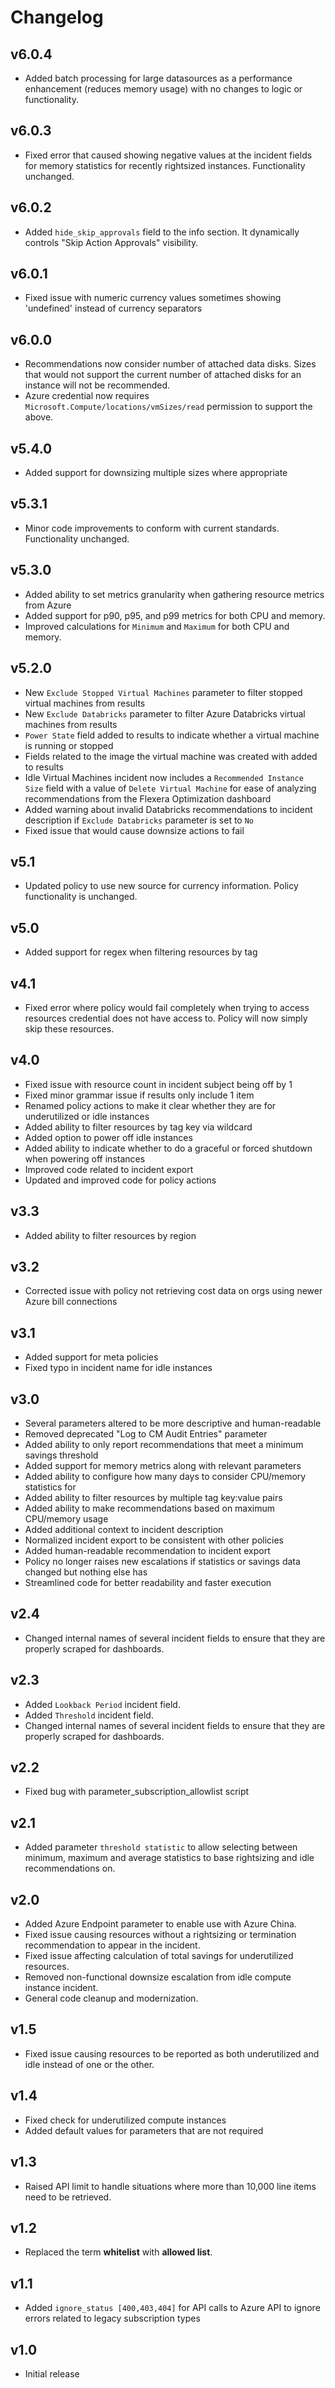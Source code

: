 # Changelog

## v6.0.4

- Added batch processing for large datasources as a performance enhancement (reduces memory usage) with no changes to logic or functionality.

## v6.0.3

- Fixed error that caused showing negative values at the incident fields for memory statistics for recently rightsized instances. Functionality unchanged.

## v6.0.2

- Added `hide_skip_approvals` field to the info section. It dynamically controls "Skip Action Approvals" visibility.

## v6.0.1

- Fixed issue with numeric currency values sometimes showing 'undefined' instead of currency separators

## v6.0.0

- Recommendations now consider number of attached data disks. Sizes that would not support the current number of attached disks for an instance will not be recommended.
- Azure credential now requires `Microsoft.Compute/locations/vmSizes/read` permission to support the above.

## v5.4.0

- Added support for downsizing multiple sizes where appropriate

## v5.3.1

- Minor code improvements to conform with current standards. Functionality unchanged.

## v5.3.0

- Added ability to set metrics granularity when gathering resource metrics from Azure
- Added support for p90, p95, and p99 metrics for both CPU and memory.
- Improved calculations for `Minimum` and `Maximum` for both CPU and memory.

## v5.2.0

- New `Exclude Stopped Virtual Machines` parameter to filter stopped virtual machines from results
- New `Exclude Databricks` parameter to filter Azure Databricks virtual machines from results
- `Power State` field added to results to indicate whether a virtual machine is running or stopped
- Fields related to the image the virtual machine was created with added to results
- Idle Virtual Machines incident now includes a `Recommended Instance Size` field with a value of `Delete Virtual Machine` for ease of analyzing recommendations from the Flexera Optimization dashboard
- Added warning about invalid Databricks recommendations to incident description if `Exclude Databricks` parameter is set to `No`
- Fixed issue that would cause downsize actions to fail

## v5.1

- Updated policy to use new source for currency information. Policy functionality is unchanged.

## v5.0

- Added support for regex when filtering resources by tag

## v4.1

- Fixed error where policy would fail completely when trying to access resources credential does not have access to. Policy will now simply skip these resources.

## v4.0

- Fixed issue with resource count in incident subject being off by 1
- Fixed minor grammar issue if results only include 1 item
- Renamed policy actions to make it clear whether they are for underutilized or idle instances
- Added ability to filter resources by tag key via wildcard
- Added option to power off idle instances
- Added ability to indicate whether to do a graceful or forced shutdown when powering off instances
- Improved code related to incident export
- Updated and improved code for policy actions

## v3.3

- Added ability to filter resources by region

## v3.2

- Corrected issue with policy not retrieving cost data on orgs using newer Azure bill connections

## v3.1

- Added support for meta policies
- Fixed typo in incident name for idle instances

## v3.0

- Several parameters altered to be more descriptive and human-readable
- Removed deprecated "Log to CM Audit Entries" parameter
- Added ability to only report recommendations that meet a minimum savings threshold
- Added support for memory metrics along with relevant parameters
- Added ability to configure how many days to consider CPU/memory statistics for
- Added ability to filter resources by multiple tag key:value pairs
- Added ability to make recommendations based on maximum CPU/memory usage
- Added additional context to incident description
- Normalized incident export to be consistent with other policies
- Added human-readable recommendation to incident export
- Policy no longer raises new escalations if statistics or savings data changed but nothing else has
- Streamlined code for better readability and faster execution

## v2.4

- Changed internal names of several incident fields to ensure that they are properly scraped for dashboards.

## v2.3

- Added `Lookback Period` incident field.
- Added `Threshold` incident field.
- Changed internal names of several incident fields to ensure that they are properly scraped for dashboards.

## v2.2

- Fixed bug with parameter_subscription_allowlist script

## v2.1

- Added parameter `threshold statistic` to allow selecting between minimum, maximum and average statistics to base rightsizing and idle recommendations on.

## v2.0

- Added Azure Endpoint parameter to enable use with Azure China.
- Fixed issue causing resources without a rightsizing or termination recommendation to appear in the incident.
- Fixed issue affecting calculation of total savings for underutilized resources.
- Removed non-functional downsize escalation from idle compute instance incident.
- General code cleanup and modernization.

## v1.5

- Fixed issue causing resources to be reported as both underutilized and idle instead of one or the other.

## v1.4

- Fixed check for underutilized compute instances
- Added default values for parameters that are not required

## v1.3

- Raised API limit to handle situations where more than 10,000 line items need to be retrieved.

## v1.2

- Replaced the term **whitelist** with **allowed list**.

## v1.1

- Added `ignore_status [400,403,404]` for API calls to Azure API to ignore errors related to legacy subscription types

## v1.0

- Initial release
